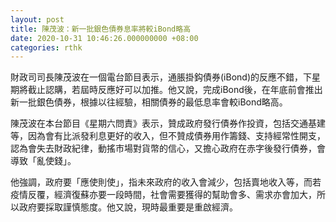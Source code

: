 ```yaml
---
layout: post
title: 陳茂波：新一批銀色債券息率將較iBond略高
date: 2020-10-31 10:46:26.000000000 +08:00
categories: rthk
---
```


財政司司長陳茂波在一個電台節目表示，通脹掛鈎債券(iBond)的反應不錯，下星期將截止認購，若屆時反應好可以加推。他又說，完成iBond後，在年底前會推出新一批銀色債券，根據以往經驗，相關債券的最低息率會較iBond略高。

陳茂波在本台節目《星期六問責》表示，贊成政府發行債券作投資，包括交通基建等，因為會有比派發利息更好的收入，但不贊成債券用作籌錢、支持經常性開支，認為會失去財政紀律，動搖市場對貨幣的信心，又擔心政府在赤字後發行債券，會導致「亂使錢」。

他強調，政府要「應使則使」，指未來政府的收入會減少，包括賣地收入等，而若疫情反覆，經濟復蘇亦要一段時間，社會需要獲得的幫助會多、需求亦會加大，所以政府要採取謹慎態度。他又說，現時最重要是重啟經濟。
